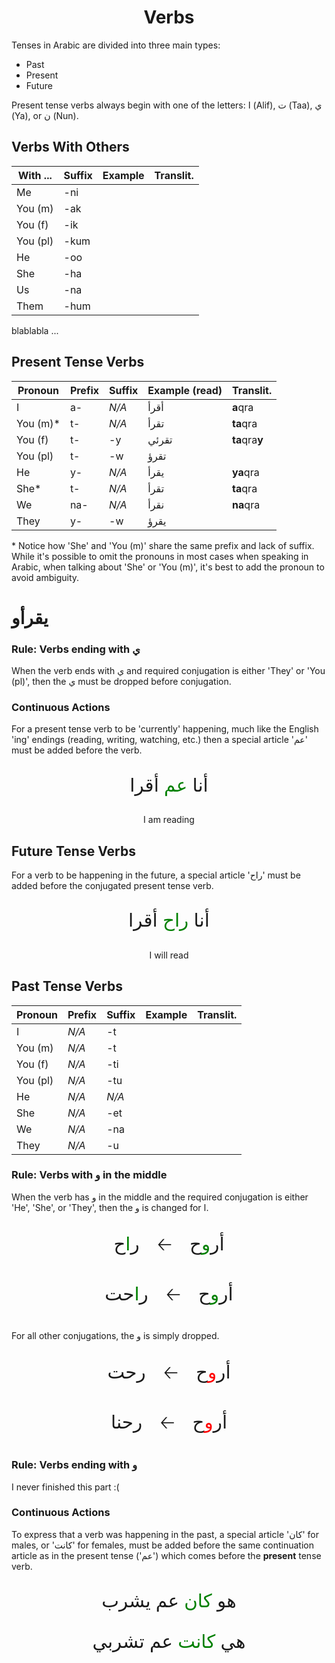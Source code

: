 <h1 style="text-align:center">Verbs</h1>

Tenses in Arabic are divided into three main types:
- Past
- Present
- Future

Present tense verbs always begin with one of the letters: ا (Alif), ت (Taa), ي (Ya), or ن (Nun).

## Verbs With Others

| With ... | Suffix | Example | Translit. |
| -------- | ------ | ------- | --------- |
| Me       | -ni    |         |           |
| You (m)  | -ak    |         |           |
| You (f)  | -ik    |         |           |
| You (pl) | -kum   |         |           |
| He       | -oo    |         |           |
| She      | -ha    |         |           |
| Us       | -na    |         |           |
| Them     | -hum   |         |           |

blablabla ...

## Present Tense Verbs

| Pronoun  | Prefix | Suffix | Example (read) | Translit.      |
| -------- | ------ | ------ | -------------- | -------------- |
| I        | a-     | _N/A_  | أقرأ           | **a**qra       |
| You (m)* | t-     | _N/A_  | تقرأ           | **ta**qra      |
| You (f)  | t-     | -y     | تقرئي          | **ta**qra**y** |
| You (pl) | t-     | -w     | تقرؤ           |                |
| He       | y-     | _N/A_  | يقرأ           | **ya**qra      |
| She*     | t-     | _N/A_  | تقرأ           | **ta**qra      |
| We       | na-    | _N/A_  | نقرأ           | **na**qra      |
| They     | y-     | -w     | يقرؤ           |                |

\* Notice how 'She' and  'You (m)' share the same prefix and lack of suffix. While it's possible to omit the pronouns in most cases when speaking in Arabic, when talking about 'She' or 'You (m)', it's best to add the pronoun to avoid ambiguity.

# يقرأو

### Rule: Verbs ending with ي
When the verb ends with ي and required conjugation is either 'They' or 'You (pl)', then the ي must be dropped before conjugation. 

### Continuous Actions
For a present tense verb to be 'currently' happening, much like the English 'ing' endings (reading, writing, watching, etc.) then a special article 'عم' must be added before the verb.

<p style="text-align:center; font-size:2.1em;">أنا <span style="color: green;">عم</span> أقرا</p>
<p style="text-align:center;">I am reading</p>

## Future Tense Verbs

For a verb to be happening in the future, a special article 'راح' must be added before the conjugated present tense verb.

<p style="text-align:center; font-size:2.1em;">أنا <span style="color: green;">راح</span> أقرا</p>
<p style="text-align:center;">I will read</p>

## Past Tense Verbs

| Pronoun  | Prefix | Suffix | Example | Translit. |
| -------- | ------ | ------ | ------- | --------- |
| I        | _N/A_  | -t     |         |           |
| You (m)  | _N/A_  | -t     |         |           |
| You (f)  | _N/A_  | -ti    |         |           |
| You (pl) | _N/A_  | -tu    |         |           |
| He       | _N/A_  | _N/A_  |         |           |
| She      | _N/A_  | -et    |         |           |
| We       | _N/A_  | -na    |         |           |
| They     | _N/A_  | -u     |         |           |


### Rule: Verbs with و in the middle
When the verb has و in the middle and the required conjugation is either 'He', 'She', or 'They', then the و is changed for ا. 
<p style="text-align:center; font-size:2.1em;">
	أر<span style="color: green;">و</span>ح
	<span style="padding: 20px;">🡠</span>
	ر<span style="color: green;">ا</span>ح
</p>
<p style="text-align:center; font-size:2.1em;">
	أر<span style="color: green;">و</span>ح
	<span style="padding: 20px;">🡠</span>
	ر<span style="color: green;">ا</span>حت
</p>

For all other conjugations, the و is simply dropped.
<p style="text-align:center; font-size:2.1em;">
	أر<span style="color: red;">و</span>ح
	<span style="padding: 20px;">🡠</span>
	ر<span style="color: green;"></span>حت
</p>
<p style="text-align:center; font-size:2.1em;">
	أر<span style="color: red;">و</span>ح
	<span style="padding: 20px;">🡠</span>
	ر<span style="color: green;"></span>حنا
</p>	


### Rule: Verbs ending with و

I never finished this part :(

### Continuous Actions
To express that a verb was happening in the past, a special article 'كان' for males, or 'كانت' for females, must be added before the same continuation article as in the present tense ('عم') which comes before the **present** tense verb.

<p style="text-align:center; font-size:2.1em;">
	هو
	<span style="color: green;">كان</span>
	عم يشرب
</p>

<p style="text-align:center; font-size:2.1em;">
	هي
	<span style="color: green;">كانت</span>
	عم تشربي 
</p>	